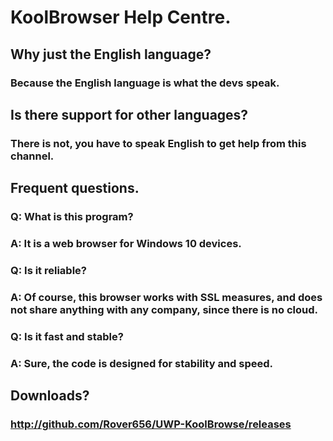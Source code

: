 # KoolBrowser Help Centre.
## Why just the English language?
### Because the English language is what the devs speak.
## Is there support for other languages?
### There is not, you have to speak English to get help from this channel.
## Frequent questions.
### Q: What is this program?
### A: It is a web browser for Windows 10 devices.
### Q: Is it reliable?
### A: Of course, this browser works with SSL measures, and does not share anything with any company, since there is no cloud.
### Q: Is it fast and stable?
### A: Sure, the code is designed for stability and speed.
## Downloads?
### http://github.com/Rover656/UWP-KoolBrowse/releases
